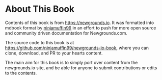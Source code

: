 # About This Book

Contents of this book is from <https://newgrounds.io>. It was formatted into mdbook format by [ninjamuffin99](https://ninjamuffin99.github.com)
in an effort to push for more open source and community driven documentation for Newgrounds.com.

The source code to this book is at <https://github.com/ninjamuffin99/newgrounds-io-book>, where you can clone, download, and PR to your hearts content.

The main aim for this book is to simply port over content from the newgrounds.io site, and be able for anyone to submit contributions or edits to the contents.